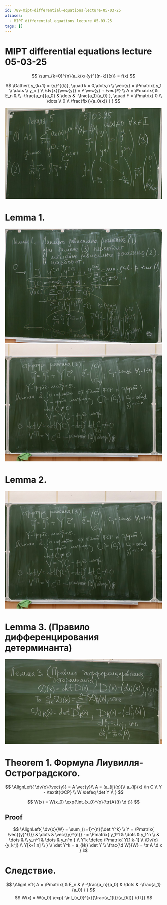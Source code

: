 ```yaml
---
id: 789-mipt-differential-equations-lecture-05-03-25
aliases:
  - MIPT differential equations lecture 05-03-25
tags: []
---
```


# MIPT differential equations lecture 05-03-25

$$
\sum_{k=0}^{n}{a_k(x) {y}^{(n-k)}(x)} = f(x)
$$

$$
\Gather{
y_{k+1} = {y}^{(k)}, \quad k = 0,\dots,n \\
\vec{y} = \Pmatrix{
y_1 \\
\dots \\
y_n
} \\
\dv{x}{\vec{y}} = A \vec{y} + \vec{F} \\
A = \Pmatrix{
& E_n & \\
-\frac{a_n}{a_0} & \dots & -\frac{a_1}{a_0}
}, \quad F = \Pmatrix{
0 \\
\dots \\
0 \\
\frac{f(x)}{a_0(x)}
}
}
$$

![98676.png](assets/imgs/98676.png)

# Lemma 1.

![98976875.png](assets/imgs/98976875.png)
![9865543.png](assets/imgs/9865543.png)

# Lemma 2.

![9865543.png](assets/imgs/9865543.png)

# Lemma 3. (Правило дифференцирования детерминанта)

![3457454.png](assets/imgs/3457454.png)

# Theorem 1. Формула Лиувилля-Остроградского.

$$
\AlignLeft{
\dv{x}{\vec{y}} = A \vec{y}\\
A = (a_{ij}(x))\\
a_{ij}(x) \in C \\
Y - \textit{ФСР} \\
W \defeq \det Y \\
}
$$

$$
W(x) = W(x_0) \exp{\int_{x_0}^{x}{\tr{A}(t) \d t}}
$$

## Proof
$$
\AlignLeft{
\dv{x}{W} = \sum_{k=1}^{n}{\det Y^k} \\
Y = \Pmatrix{
\vec{{y}^{1}} & \dots & \vec{{y}^{n}}
} = \Pmatrix{
y_1^1 & \dots & y_1^n \\
& \dots & \\
y_n^1 & \dots & y_n^n
} \\
Y^k \defeq \Pmatrix{
Y[1:k-1] \\
\Dv{x}{y_k^j} \\
Y[k+1:n] \\
} \\
\det Y^k = a_{kk} \det Y \\
\frac{\d W}{W} = \tr A \d x
}
$$
# Следствие.
$$
\AlignLeft{
A = \Pmatrix{
& E_n & \\
-\frac{a_n}{a_0} & \dots & -\frac{a_1}{a_0}
}
}
$$
$$
W(x) = W(x_0) \exp{-\int_{x_0}^{x}{\frac{a_1(t)}{a_0(t)} \d t}}
$$

